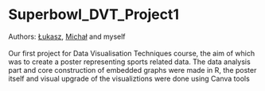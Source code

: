 # Superbowl_DVT_Project1
Authors: [Łukasz](https://github.com/LukaszGrabarski), [Michał](https://github.com/michal1701) and myself <br></br>
Our first project for Data Visualisation Techniques course, the aim of which was to create a poster representing sports related data. The data analysis part and core construction of embedded graphs were made in R, the poster itself and visual upgrade of the visualiztions were done using Canva tools
